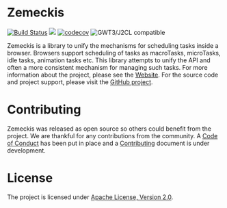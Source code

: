 # Zemeckis

[![Build Status](https://api.travis-ci.com/realityforge/zemeckis.png?branch=master)](http://travis-ci.com/realityforge/zemeckis)
[<img src="https://img.shields.io/maven-central/v/org.realityforge.zemeckis/zemeckis-core.svg?label=latest%20release"/>](http://search.maven.org/#search%7Cga%7C1%7Cg%3A%22org.realityforge.zemeckis%22%20a%3A%22zemeckis-core%22)
[![codecov](https://codecov.io/gh/realityforge/zemeckis/branch/master/graph/badge.svg)](https://codecov.io/gh/realityforge/zemeckis)
![GWT3/J2CL compatible](https://img.shields.io/badge/GWT3/J2CL-compatible-brightgreen.svg)

Zemeckis is a library to unify the mechanisms for scheduling tasks inside a browser. Browsers support
scheduling of tasks as macroTasks, microTasks, idle tasks, animation tasks etc. This library attempts
to unify the API and often a more consistent mechanism for managing such tasks. For more information
about the project, please see the [Website](https://realityforge.github.io/zemeckis). For
the source code and project support, please visit the [GitHub project](https://github.com/realityforge/zemeckis).

# Contributing

Zemeckis was released as open source so others could benefit from the project. We are thankful for any
contributions from the community. A [Code of Conduct](CODE_OF_CONDUCT.md) has been put in place and
a [Contributing](CONTRIBUTING.md) document is under development.

# License

The project is licensed under [Apache License, Version 2.0](LICENSE).
